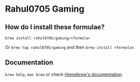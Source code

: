 # Rahul0705 Gaming

## How do I install these formulae?

`brew install rahul0705/gaming/<formula>`

Or `brew tap rahul0705/gaming` and then `brew install <formula>`.

## Documentation

`brew help`, `man brew` or check [Homebrew's documentation](https://docs.brew.sh).
